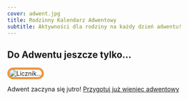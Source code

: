 ```yaml
---
cover: adwent.jpg
title: Rodzinny Kalendarz Adwentowy
subtitle: Aktywności dla rodziny na każdy dzień adwentu!
---
```


## Do Adwentu jeszcze tylko…

<img src="https://nozbe.net/gif/2020-11-28_ad_ee9841.gif" alt="Licznik…" style="border: 5px solid #ee9841; border-radius: 30px;">

Adwent zaczyna się jutro! [Przygotuj już wieniec adwentowy](/wieniec)

